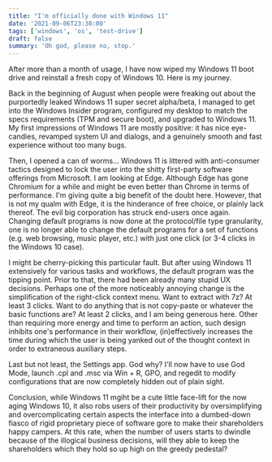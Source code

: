 ```yaml
---
title: "I'm officially done with Windows 11"
date: '2021-09-06T23:30:00'
tags: ['windows', 'os', 'test-drive']
draft: false
summary: 'Oh god, please no, stop.'
---
```


After more than a month of usage, I have now wiped my Windows 11 boot drive and reinstall a fresh copy of Windows 10. Here is my journey.

Back in the beginning of August when people were freaking out about the purportedly leaked Windows 11 super secret alpha/beta, I managed to get into the Windows Insider program, configured my desktop to match the specs requirements (TPM and secure boot), and upgraded to Windows 11. My first impressions of Windows 11 are mostly positive: it has nice eye-candies, revamped system UI and dialogs, and a genuinely smooth and fast experience without too many bugs.

Then, I opened a can of worms... Windows 11 is littered with anti-consumer tactics designed to lock the user into the shitty first-party software offerings from Microsoft. I am looking at Edge. Although Edge has gone Chromium for a while and might be even better than Chrome in terms of performance. I\'m giving quite a big benefit of the doubt here. However, that is not my qualm with Edge, it is the hinderance of free choice, or plainly lack thereof. The evil big corporation has struck end-users once again. Changing default programs is now done at the protocol/file type granularity, one is no longer able to change the default programs for a set of functions (e.g. web browsing, music player, etc.) with just one click (or 3-4 clicks in the Windows 10 case).

I might be cherry-picking this particular fault. But after using Windows 11 extensively for various tasks and workflows, the default program was the tipping point. Prior to that, there had been already many stupid UX decisions. Perhaps one of the more noticeably annoying change is the simplification of the right-click context menu. Want to extract with 7z? At least 3 clicks. Want to do anything that is not copy-paste or whatever the basic functions are? At least 2 clicks, and I am being generous here. Other than requiring more energy and time to perform an action, such design inhibits one's performance in their workflow, (in)effectively increases the time during which the user is being yanked out of the thought context in order to extraneous auxiliary steps.

Last but not least, the Settings app. God why? I'll now have to use God Mode, launch .cpl and .msc via Win + R, GPO, and regedit to modify configurations that are now completely hidden out of plain sight.

Conclusion, while Windows 11 mgiht be a cute little face-lift for the now aging Windows 10, it also robs users of their productivity by oversimplifying and overcomplicating certain aspects the interface into a dumbed-down fiasco of rigid proprietary piece of software gore to make their shareholders happy campers. At this rate, when the number of users starts to dwindle because of the illogical business decisions, will they able to keep the shareholders which they hold so up high on the greedy pedestal?
